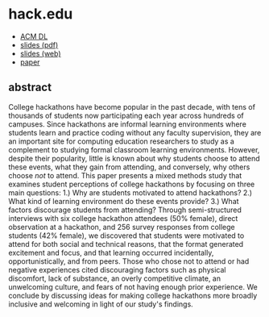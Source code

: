 # hack.edu

* [ACM DL](https://dl.acm.org/citation.cfm?id=3106174)
* [slides (pdf)](https://jeremywrnr.com/hack.edu/icer-presentation.pdf)
* [slides (web)](https://jeremywrnr.com/hack.edu/slides)
* [paper](https://jeremywrnr.com/papers/student-perceptions-of-college-hackathons_ICER-2017.pdf)

## abstract

College hackathons have become popular in the past decade, with tens of
thousands of students now participating each year across hundreds of campuses.
Since hackathons are informal learning environments where students learn and
practice coding without any faculty supervision, they are an important site for
computing education researchers to study as a complement to studying formal
classroom learning environments. However, despite their popularity, little is
known about why students choose to attend these events, what they gain from
attending, and conversely, why others choose _not_ to attend. This paper
presents a mixed methods study that examines student perceptions of college
hackathons by focusing on three main questions: 1.) Why are students motivated
to attend hackathons? 2.) What kind of learning environment do these events
provide? 3.) What factors discourage students from attending? Through
semi-structured interviews with six college hackathon attendees (50% female),
direct observation at a hackathon, and 256 survey responses from college
students (42% female), we discovered that students were motivated to attend for
both social and technical reasons, that the format generated excitement and
focus, and that learning occurred incidentally, opportunistically, and from
peers. Those who chose not to attend or had negative experiences cited
discouraging factors such as physical discomfort, lack of substance, an overly
competitive climate, an unwelcoming culture, and fears of not having enough
prior experience. We conclude by discussing ideas for making college hackathons
more broadly inclusive and welcoming in light of our study's findings.
